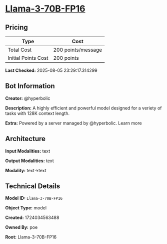 # [Llama-3-70B-FP16](https://poe.com/Llama-3-70B-FP16)

## Pricing

| Type | Cost |
|------|------|
| Total Cost | 200 points/message |
| Initial Points Cost | 200 points |

**Last Checked:** 2025-08-05 23:29:17.314299


## Bot Information

**Creator:** @hyperbolic

**Description:** A highly efficient and powerful model designed for a veriety of tasks with 128K context length.

**Extra:** Powered by a server managed by @hyperbolic. Learn more


## Architecture

**Input Modalities:** text

**Output Modalities:** text

**Modality:** text->text


## Technical Details

**Model ID:** `Llama-3-70B-FP16`

**Object Type:** model

**Created:** 1724034563488

**Owned By:** poe

**Root:** Llama-3-70B-FP16
